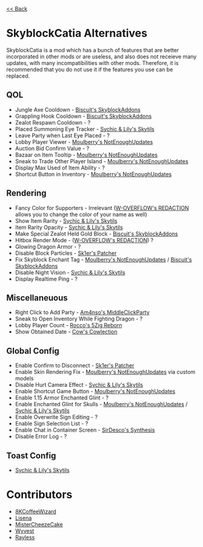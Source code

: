 [<< Back](README.md)

# SkyblockCatia Alternatives

SkyblockCatia is a mod which has a bunch of features that are better incorporated in other mods or are useless, and also does not receieve many updates, with many incompatibilities with other mods. Therefore, it is recommended that you do not use it if the features you use can be replaced.

## QOL

- Jungle Axe Cooldown - [Biscuit's SkyblockAddons](https://github.com/BiscuitDevelopment/SkyblockAddons/releases/latest)
- Grappling Hook Cooldown - [Biscuit's SkyblockAddons](https://github.com/BiscuitDevelopment/SkyblockAddons/releases/latest)
- Zealot Respawn Cooldown - ?
- Placed Summoning Eye Tracker - [Sychic & Lily's Skytils](https://github.com/Skytils/SkytilsMod/releases/latest)
- Leave Party when Last Eye Placed - ?
- Lobby Player Viewer - [Moulberry's NotEnoughUpdates](https://github.com/Moulberry/NotEnoughUpdates/latest)
- Auction Bid Confirm Value - ?
- Bazaar on Item Tooltip - [Moulberry's NotEnoughUpdates](https://github.com/Moulberry/NotEnoughUpdates/latest)
- Sneak to Trade Other Player Island - [Moulberry's NotEnoughUpdates](https://github.com/Moulberry/NotEnoughUpdates/latest)
- Display Max Used of Item Ability - ?
- Shortcut Button in Inventory - [Moulberry's NotEnoughUpdates](https://github.com/Moulberry/NotEnoughUpdates/latest)

## Rendering

- Fancy Color for Supporters - Irrelevant ([W-OVERFLOW's REDACTION](https://github.com/W-OVERFLOW/REDACTION/releases/latest) allows you to change the color of your name as well)
- Show Item Rarity - [Sychic & Lily's Skytils](https://github.com/Skytils/SkytilsMod/releases/latest)
- Item Rarity Opacity - [Sychic & Lily's Skytils](https://github.com/Skytils/SkytilsMod/releases/latest)
- Make Special Zealot Held Gold Block - [Biscuit's SkyblockAddons](https://github.com/BiscuitDevelopment/SkyblockAddons/releases/latest)
- Hitbox Render Mode - ([W-OVERFLOW's REDACTION](https://github.com/W-OVERFLOW/REDACTION/releases/latest)) ?
- Glowing Dragon Armor - ?
- Disable Block Particles - [Sk1er's Patcher](https://sk1er.club/mods/patcher)
- Fix Skyblock Enchant Tag - [Moulberry's NotEnoughUpdates](https://github.com/Moulberry/NotEnoughUpdates/latest) / [Biscuit's SkyblockAddons](https://github.com/BiscuitDevelopment/SkyblockAddons/releases/latest)
- Disable Night Vision - [Sychic & Lily's Skytils](https://github.com/Skytils/SkytilsMod/releases/latest)
- Display Realtime Ping - ?

## Miscellaneuous

- Right Click to Add Party - [Am4nso's MiddleClickParty](https://hypixel.net/threads/forge-1-8-9-middleclickparty-invite-players-to-your-party-by-middle-clicking.3349916/)
- Sneak to Open Inventory While Fighting Dragon - ?
- Lobby Player Count - [Rocco's 5Zig Reborn](https://5zigreborn.eu/)
- Show Obtained Date - [Cow's Cowlection](https://github.com/cow-mc/Cowlection/releases/latest)

## Global Config

- Enable Confirm to Disconnect - [Sk1er's Patcher](https://sk1er.club/mods/patcher)
- Enable Skin Rendering Fix - [Moulberry's NotEnoughUpdates](https://github.com/Moulberry/NotEnoughUpdates) via custom models
- Disable Hurt Camera Effect - [Sychic & Lily's Skytils](https://github.com/Skytils/SkytilsMod/releases/latest)
- Enable Shortcut Game Button - [Moulberry's NotEnoughUpdates](https://github.com/Moulberry/NotEnoughUpdates/latest)
- Enable 1.15 Armor Enchanted Glint - ?
- Enable Enchanted Glint for Skulls - [Moulberry's NotEnoughUpdates](https://github.com/Moulberry/NotEnoughUpdates) / [Sychic & Lily's Skytils](https://github.com/Skytils/SkytilsMod/releases/latest)
- Enable Overwrite Sign Editing - ?
- Enable Sign Selection List - ?
- Enable Chat in Container Screen - [SirDesco's Synthesis](https://github.com/SynthesisMod/Synthesis) 
- Disable Error Log - ?

## Toast Config

- [Sychic & Lily's Skytils](https://github.com/Skytils/SkytilsMod/releases/latest)

# Contributors

- [8KCoffeeWizard](https://github.com/8KCoffeeWizard)
- [Lisena](https://github.com/lisenaaaa)
- [MisterCheezeCake](https://github.com/MisterCheezeCake)
- [Wyvest](https://github.com/Wyvest)
- [Rayless](https://github.com/UnderscoreRayless)
